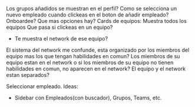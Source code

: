 Los grupos añadidos se muestran en el perfil?
Como se selecciona un nuevo empleado cuando clickeas en el boton de añadir empleado?
Onboardee? Que mas opciones hay?
Cards de  equipos:
Muestra todos los equipos
Que pasa si clickeas en un equipo?
- Te muestra el network de ese equipo?

El sistema del network me confunde, esta organizado por los miembros del equipo mas los que tengan habilidades en comun?
Los miembros de su equipo estan en el network o si los miembros de su equipo no tienen habilidades en comun, no aparecen en el network?
El equipo y el network estan separados?

Seleccionar empleado.
Ideas:
- Sidebar con Empleados(con buscador), Grupos, Teams, etc.